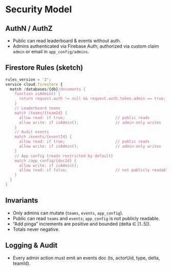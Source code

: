 # Security Model

## AuthN / AuthZ

- Public can read leaderboard & events without auth.
- Admins authenticated via Firebase Auth; authorized via custom claim `admin` or email in `app_config/admins`.

## Firestore Rules (sketch)

```js
rules_version = '2';
service cloud.firestore {
  match /databases/{db}/documents {
    function isAdmin() {
      return request.auth != null && request.auth.token.admin == true;
    }
    // Leaderboard teams
    match /teams/{teamId} {
      allow read: if true;                      // public reads
      allow write: if isAdmin();                // admin-only writes
    }
    // Audit events
    match /events/{eventId} {
      allow read: if true;                      // public reads
      allow write: if isAdmin();                // admin-only writes
    }
    // App config (reads restricted by default)
    match /app_config/{docId} {
      allow write: if isAdmin();
      allow read: if false;                     // not publicly readable
    }
  }
}
```

## Invariants

- Only admins can mutate (`teams`, `events`, `app_config`).
- Public can read `teams` and `events`; `app_config` is not publicly readable.
- “Add pinga” increments are positive and bounded (delta ∈ [1..5]).
- Totals never negative.

## Logging & Audit

- Every admin action must emit an events doc (ts, actorUid, type, delta, teamId).
